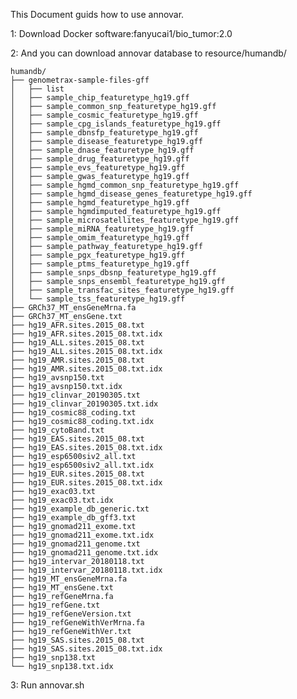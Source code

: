 This Document guids how to use annovar.

1: Download Docker software:fanyucai1/bio_tumor:2.0

2: And you can download annovar database to resource/humandb/

    humandb/
    ├── genometrax-sample-files-gff
    │   ├── list
    │   ├── sample_chip_featuretype_hg19.gff
    │   ├── sample_common_snp_featuretype_hg19.gff
    │   ├── sample_cosmic_featuretype_hg19.gff
    │   ├── sample_cpg_islands_featuretype_hg19.gff
    │   ├── sample_dbnsfp_featuretype_hg19.gff
    │   ├── sample_disease_featuretype_hg19.gff
    │   ├── sample_dnase_featuretype_hg19.gff
    │   ├── sample_drug_featuretype_hg19.gff
    │   ├── sample_evs_featuretype_hg19.gff
    │   ├── sample_gwas_featuretype_hg19.gff
    │   ├── sample_hgmd_common_snp_featuretype_hg19.gff
    │   ├── sample_hgmd_disease_genes_featuretype_hg19.gff
    │   ├── sample_hgmd_featuretype_hg19.gff
    │   ├── sample_hgmdimputed_featuretype_hg19.gff
    │   ├── sample_microsatellites_featuretype_hg19.gff
    │   ├── sample_miRNA_featuretype_hg19.gff
    │   ├── sample_omim_featuretype_hg19.gff
    │   ├── sample_pathway_featuretype_hg19.gff
    │   ├── sample_pgx_featuretype_hg19.gff
    │   ├── sample_ptms_featuretype_hg19.gff
    │   ├── sample_snps_dbsnp_featuretype_hg19.gff
    │   ├── sample_snps_ensembl_featuretype_hg19.gff
    │   ├── sample_transfac_sites_featuretype_hg19.gff
    │   └── sample_tss_featuretype_hg19.gff
    ├── GRCh37_MT_ensGeneMrna.fa
    ├── GRCh37_MT_ensGene.txt
    ├── hg19_AFR.sites.2015_08.txt
    ├── hg19_AFR.sites.2015_08.txt.idx
    ├── hg19_ALL.sites.2015_08.txt
    ├── hg19_ALL.sites.2015_08.txt.idx
    ├── hg19_AMR.sites.2015_08.txt
    ├── hg19_AMR.sites.2015_08.txt.idx
    ├── hg19_avsnp150.txt
    ├── hg19_avsnp150.txt.idx
    ├── hg19_clinvar_20190305.txt
    ├── hg19_clinvar_20190305.txt.idx
    ├── hg19_cosmic88_coding.txt
    ├── hg19_cosmic88_coding.txt.idx
    ├── hg19_cytoBand.txt
    ├── hg19_EAS.sites.2015_08.txt
    ├── hg19_EAS.sites.2015_08.txt.idx
    ├── hg19_esp6500siv2_all.txt
    ├── hg19_esp6500siv2_all.txt.idx
    ├── hg19_EUR.sites.2015_08.txt
    ├── hg19_EUR.sites.2015_08.txt.idx
    ├── hg19_exac03.txt
    ├── hg19_exac03.txt.idx
    ├── hg19_example_db_generic.txt
    ├── hg19_example_db_gff3.txt
    ├── hg19_gnomad211_exome.txt
    ├── hg19_gnomad211_exome.txt.idx
    ├── hg19_gnomad211_genome.txt
    ├── hg19_gnomad211_genome.txt.idx
    ├── hg19_intervar_20180118.txt
    ├── hg19_intervar_20180118.txt.idx
    ├── hg19_MT_ensGeneMrna.fa
    ├── hg19_MT_ensGene.txt
    ├── hg19_refGeneMrna.fa
    ├── hg19_refGene.txt
    ├── hg19_refGeneVersion.txt
    ├── hg19_refGeneWithVerMrna.fa
    ├── hg19_refGeneWithVer.txt
    ├── hg19_SAS.sites.2015_08.txt
    ├── hg19_SAS.sites.2015_08.txt.idx
    ├── hg19_snp138.txt
    └── hg19_snp138.txt.idx


3: Run annovar.sh